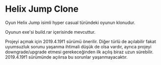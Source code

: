 # Helix Jump Clone

Oyun Helix Jump isimli hyper casual türündeki oyunun klonudur.

Oyunun exe'si build.rar içerisinde mevcuttur.

Projeyi açmak için 2019.4.19f1 sürümü önerilir. Diğer türlü de açılabilir fakat uyumsuzluk sorunu yaşanma ihtimali düşük de olsa vardır, ayrıca projeyi downgrade/upgrade etmesi gerekeceğinden
ilk açılış biraz uzun sürebilir. 2019.4.19f1 sürümünde açılırsa bu sorunlar yaşanmayacaktır.
